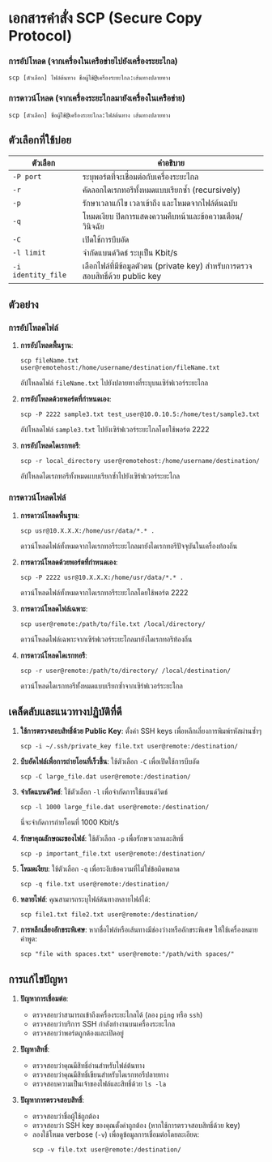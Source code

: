 # เอกสารคำสั่ง SCP (Secure Copy Protocol)

### การอัปโหลด (จากเครื่องในเครือข่ายไปยังเครื่องระยะไกล)
```
scp [ตัวเลือก] ไฟล์ต้นทาง ชื่อผู้ใช้@เครื่องระยะไกล:เส้นทางปลายทาง
```

### การดาวน์โหลด (จากเครื่องระยะไกลมายังเครื่องในเครือข่าย)
```
scp [ตัวเลือก] ชื่อผู้ใช้@เครื่องระยะไกล:ไฟล์ต้นทาง เส้นทางปลายทาง
```

## ตัวเลือกที่ใช้บ่อย

| ตัวเลือก | คำอธิบาย |
|--------|-------------|
| `-P port` | ระบุพอร์ตที่จะเชื่อมต่อกับเครื่องระยะไกล |
| `-r` | คัดลอกไดเรกทอรีทั้งหมดแบบเรียกซ้ำ (recursively) |
| `-p` | รักษาเวลาแก้ไข เวลาเข้าถึง และโหมดจากไฟล์ต้นฉบับ |
| `-q` | โหมดเงียบ ปิดการแสดงความคืบหน้าและข้อความเตือน/วินิจฉัย |
| `-C` | เปิดใช้การบีบอัด |
| `-l limit` | จำกัดแบนด์วิดธ์ ระบุเป็น Kbit/s |
| `-i identity_file` | เลือกไฟล์ที่มีข้อมูลตัวตน (private key) สำหรับการตรวจสอบสิทธิ์ด้วย public key |

## ตัวอย่าง

### การอัปโหลดไฟล์

1. **การอัปโหลดพื้นฐาน**:
   ```
   scp fileName.txt user@remotehost:/home/username/destination/fileName.txt
   ```
   อัปโหลดไฟล์ `fileName.txt` ไปยังปลายทางที่ระบุบนเซิร์ฟเวอร์ระยะไกล

2. **การอัปโหลดด้วยพอร์ตที่กำหนดเอง**:
   ```
   scp -P 2222 sample3.txt test_user@10.0.10.5:/home/test/sample3.txt
   ```
   อัปโหลดไฟล์ `sample3.txt` ไปยังเซิร์ฟเวอร์ระยะไกลโดยใช้พอร์ต 2222

3. **การอัปโหลดไดเรกทอรี**:
   ```
   scp -r local_directory user@remotehost:/home/username/destination/
   ```
   อัปโหลดไดเรกทอรีทั้งหมดแบบเรียกซ้ำไปยังเซิร์ฟเวอร์ระยะไกล

### การดาวน์โหลดไฟล์

1. **การดาวน์โหลดพื้นฐาน**:
   ```
   scp usr@10.X.X.X:/home/usr/data/*.* .
   ```
   ดาวน์โหลดไฟล์ทั้งหมดจากไดเรกทอรีระยะไกลมายังไดเรกทอรีปัจจุบันในเครื่องท้องถิ่น

2. **การดาวน์โหลดด้วยพอร์ตที่กำหนดเอง**:
   ```
   scp -P 2222 usr@10.X.X.X:/home/usr/data/*.* .
   ```
   ดาวน์โหลดไฟล์ทั้งหมดจากไดเรกทอรีระยะไกลโดยใช้พอร์ต 2222

3. **การดาวน์โหลดไฟล์เฉพาะ**:
   ```
   scp user@remote:/path/to/file.txt /local/directory/
   ```
   ดาวน์โหลดไฟล์เฉพาะจากเซิร์ฟเวอร์ระยะไกลมายังไดเรกทอรีท้องถิ่น

4. **การดาวน์โหลดไดเรกทอรี**:
   ```
   scp -r user@remote:/path/to/directory/ /local/destination/
   ```
   ดาวน์โหลดไดเรกทอรีทั้งหมดแบบเรียกซ้ำจากเซิร์ฟเวอร์ระยะไกล

## เคล็ดลับและแนวทางปฏิบัติที่ดี

1. **ใช้การตรวจสอบสิทธิ์ด้วย Public Key**:
   ตั้งค่า SSH keys เพื่อหลีกเลี่ยงการพิมพ์รหัสผ่านซ้ำๆ
   ```
   scp -i ~/.ssh/private_key file.txt user@remote:/destination/
   ```

2. **บีบอัดไฟล์เพื่อการถ่ายโอนที่เร็วขึ้น**:
   ใช้ตัวเลือก `-C` เพื่อเปิดใช้การบีบอัด
   ```
   scp -C large_file.dat user@remote:/destination/
   ```

3. **จำกัดแบนด์วิดธ์**:
   ใช้ตัวเลือก `-l` เพื่อจำกัดการใช้แบนด์วิดธ์
   ```
   scp -l 1000 large_file.dat user@remote:/destination/
   ```
   นี่จะจำกัดการถ่ายโอนที่ 1000 Kbit/s

4. **รักษาคุณลักษณะของไฟล์**:
   ใช้ตัวเลือก `-p` เพื่อรักษาเวลาและสิทธิ์
   ```
   scp -p important_file.txt user@remote:/destination/
   ```

5. **โหมดเงียบ**:
   ใช้ตัวเลือก `-q` เพื่อระงับข้อความที่ไม่ใช่ข้อผิดพลาด
   ```
   scp -q file.txt user@remote:/destination/
   ```

6. **หลายไฟล์**:
   คุณสามารถระบุไฟล์ต้นทางหลายไฟล์ได้:
   ```
   scp file1.txt file2.txt user@remote:/destination/
   ```

7. **การหลีกเลี่ยงอักขระพิเศษ**:
   หากชื่อไฟล์หรือเส้นทางมีช่องว่างหรืออักขระพิเศษ ให้ใช้เครื่องหมายคำพูด:
   ```
   scp "file with spaces.txt" user@remote:"/path/with spaces/"
   ```

## การแก้ไขปัญหา

1. **ปัญหาการเชื่อมต่อ**:
   - ตรวจสอบว่าสามารถเข้าถึงเครื่องระยะไกลได้ (ลอง `ping` หรือ `ssh`)
   - ตรวจสอบว่าบริการ SSH กำลังทำงานบนเครื่องระยะไกล
   - ตรวจสอบว่าพอร์ตถูกต้องและเปิดอยู่

2. **ปัญหาสิทธิ์**:
   - ตรวจสอบว่าคุณมีสิทธิ์อ่านสำหรับไฟล์ต้นทาง
   - ตรวจสอบว่าคุณมีสิทธิ์เขียนสำหรับไดเรกทอรีปลายทาง
   - ตรวจสอบความเป็นเจ้าของไฟล์และสิทธิ์ด้วย `ls -la`

3. **ปัญหาการตรวจสอบสิทธิ์**:
   - ตรวจสอบว่าชื่อผู้ใช้ถูกต้อง
   - ตรวจสอบว่า SSH key ของคุณตั้งค่าถูกต้อง (หากใช้การตรวจสอบสิทธิ์ด้วย key)
   - ลองใช้โหมด verbose (`-v`) เพื่อดูข้อมูลการเชื่อมต่อโดยละเอียด:
     ```
     scp -v file.txt user@remote:/destination/
     ```